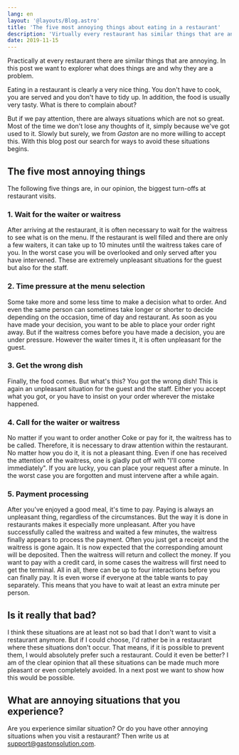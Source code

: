 ```yaml
---
lang: en
layout: '@layouts/Blog.astro'
title: 'The five most annoying things about eating in a restaurant'
description: 'Virtually every restaurant has similar things that are annoying. In this post we will explore what these things are and why they are a problem.'
date: 2019-11-15
---
```


Practically at every restaurant there are similar things that are annoying. In this post we want to explorer what does things are and why they are a problem.

Eating in a restaurant is clearly a very nice thing. You don't have to cook, you are served and you don't have to tidy up. In addition, the food is usually very tasty. What is there to complain about?

But if we pay attention, there are always situations which are not so great. Most of the time we don't lose any thoughts of it, simply because we've got used to it. Slowly but surely, we from <i>Gaston</i> are no more willing to accept this. With this blog post our search for ways to avoid these situations begins.

## The five most annoying things

The following five things are, in our opinion, the biggest turn-offs at restaurant visits.

### 1. Wait for the waiter or waitress

After arriving at the restaurant, it is often necessary to wait for the waitress to see what is on the menu. If the restaurant is well filled and there are only a few waiters, it can take up to 10 minutes until the waitress takes care of you. In the worst case you will be overlooked and only served after you have intervened. These are extremely unpleasant situations for the guest but also for the staff.

### 2. Time pressure at the menu selection

Some take more and some less time to make a decision what to order. And even the same person can sometimes take longer or shorter to decide depending on the occasion, time of day and restaurant. As soon as you have made your decision, you want to be able to place your order right away. But if the waitress comes before you have made a decision, you are under pressure. However the waiter times it, it is often unpleasant for the guest.

### 3. Get the wrong dish

Finally, the food comes. But what's this? You got the wrong dish! This is again an unpleasant situation for the guest and the staff. Either you accept what you got, or you have to insist on your order wherever the mistake happened.

### 4. Call for the waiter or waitress

No matter if you want to order another Coke or pay for it, the waitress has to be called. Therefore, it is necessary to draw attention within the restaurant. No matter how you do it, it is not a pleasant thing. Even if one has received the attention of the waitress, one is gladly put off with \"I'll come immediately\". If you are lucky, you can place your request after a minute. In the worst case you are forgotten and must intervene after a while again.

### 5. Payment processing

After you've enjoyed a good meal, it's time to pay. Paying is always an unpleasant thing, regardless of the circumstances. But the way it is done in restaurants makes it especially more unpleasant. After you have successfully called the waitress and waited a few minutes, the waitress finally appears to process the payment. Often you just get a receipt and the waitress is gone again. It is now expected that the corresponding amount will be deposited. Then the waitress will return and collect the money. If you want to pay with a credit card, in some cases the waitress will first need to get the terminal. All in all, there can be up to four interactions before you can finally pay. It is even worse if everyone at the table wants to pay separately. This means that you have to wait at least an extra minute per person.

## Is it really that bad?

I think these situations are at least not so bad that I don't want to visit a restaurant anymore. But if I could choose, I'd rather be in a restaurant where these situations don't occur. That means, if it is possible to prevent them, I would absolutely prefer such a restaurant. Could it even be better? I am of the clear opinion that all these situations can be made much more pleasant or even completely avoided. In a next post we want to show how this would be possible.

## What are annoying situations that you experience?

Are you experience similar situation? Or do you have other annoying situations when you visit a restaurant? Then write us at support@gastonsolution.com.
